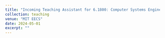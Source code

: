 ```yaml
---
title: "Incoming Teaching Assistant for 6.1800: Computer Systems Engineering"
collection: teaching
venue: "MIT EECS"
date: 2024-05-01
excerpt: ""
---
```

